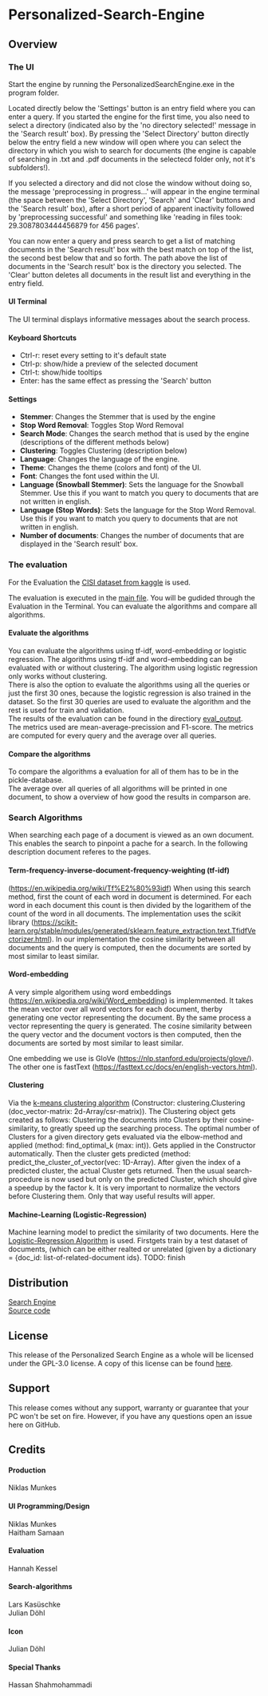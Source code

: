 # Personalized-Search-Engine

## Overview


### The UI
Start the engine by running the PersonalizedSearchEngine.exe in the program folder.

Located directly below the 'Settings' button is an entry field where you can enter a query. If you started the engine for the first time, you also need to select a directory (indicated also by the 'no directory selected!' message in the 'Search result' box). By pressing the 'Select Directory' button directly below the entry field a new window will open where you can select the directory in which you wish to search for documents (the engine is capable of searching in .txt and .pdf documents in the selectecd folder only, not it's subfolders!). 

If you selected a directory and did not close the window without doing so, the message 'preprocessing in progress...' will appear in the engine terminal (the space between the 'Select Directory', 'Search' and 'Clear' buttons and the 'Search result' box), after a short period of apparent inactivity followed by 'preprocessing successful' and something like 'reading in files took: 29.3087803444456879 for 456 pages'. 

You can now enter a query and press search to get a list of matching documents in the 'Search result' box with the best match on top of the list, the second best below that and so forth. The path above the list of documents in the 'Search result' box is the directory you selected. The 'Clear' button deletes all documents in the result list and everything in the entry field.

#### UI Terminal
The UI terminal displays informative messages about the search process.

#### Keyboard Shortcuts
- Ctrl-r: reset every setting to it's default state
- Ctrl-p: show/hide a preview of the selected document
- Ctrl-t: show/hide tooltips
- Enter: has the same effect as pressing the 'Search' button

#### Settings
- **Stemmer**: Changes the Stemmer that is used by the engine
- **Stop Word Removal**: Toggles Stop Word Removal
- **Search Mode**: Changes the search method that is used by the engine (descriptions of the different methods below)
- **Clustering**: Toggles Clustering (description below)
- **Language**: Changes the language of the engine.
- **Theme**: Changes the theme (colors and font) of the UI.
- **Font**: Changes the font used within the UI.
- **Language (Snowball Stemmer)**: Sets the language for the Snowball Stemmer. Use this if you want to match you query to documents that are not written in english.
- **Language (Stop Words)**: Sets the language for the Stop Word Removal. Use this if you want to match you query to documents that are not written in english.
- **Number of documents**: Changes the number of documents that are displayed in the 'Search result' box.


### The evaluation
For the Evaluation the [CISI dataset from kaggle](https://www.kaggle.com/dmaso01dsta/cisi-a-dataset-for-information-retrieval) is used. 

The evaluation is executed in the [main file](https://github.com/L-Kasu/Personalized-Search-Engine/blob/main/main.py). You will be gudided through the Evaluation in the Terminal. You can evaluate the algorithms and compare all algorithms. 

#### Evaluate the algorithms
You can evaluate the algorithms using tf-idf, word-embedding or logistic regression. The algorithms using tf-idf and word-embedding can be evaluated with or without clustering. The algorithm using logistic regression only works without clustering.  
There is also the option to evaluate the algorithms using all the queries or just the first 30 ones, because the logistic regression is also trained in the dataset. So the first 30 queries are used to evaluate the algorithm and the rest is used for train and validation.  
The results of the evaluation can be found in the directiory [eval_output](https://github.com/L-Kasu/Personalized-Search-Engine/tree/main/eval_output).  
The metrics used are mean-average-precission and F1-score. The metrics are computed for every query and the average over all queries.  
#### Compare the algorithms
To compare the algorithms a evaluation for all of them has to be in the pickle-database.  
The average over all queries of all algorithms will be printed in one document, to show a overview of how good the results in comparson are.


### Search Algorithms
When searching each page of a document is viewed as an own document. This enables the search to pinpoint a pache for a search. In the following description document referes to the pages.

#### Term-frequency-inverse-document-frequency-weighting (tf-idf)
(https://en.wikipedia.org/wiki/Tf%E2%80%93idf)
When using this search method, first the count of each word in document is determined. For each word in each document this count is then divided by the logarithem of the count of the word in all documents. The implementation uses the scikit library (https://scikit-learn.org/stable/modules/generated/sklearn.feature_extraction.text.TfidfVectorizer.html).
In our implementation the cosine similarity between all documents and the query is computed, then the documents are sorted by most similar to least similar.

#### Word-embedding
A very simple algorithem using word embeddings (https://en.wikipedia.org/wiki/Word_embedding) is implemmented. It takes the mean vector over all word vectors for each document, therby generating one vector representing the document. By the same process a vector representing the query is generated. The cosine similarity between the query vector and the document voctors is then computed, then the documents are sorted by most similar to least similar.

One embedding we use is GloVe (https://nlp.stanford.edu/projects/glove/).
The other one is fastText (https://fasttext.cc/docs/en/english-vectors.html).

#### Clustering

Via the [k-means clustering algorithm](https://scikit-learn.org/stable/modules/generated/sklearn.cluster.KMeans.html)
(Constructor: clustering.Clustering (doc_vector-matrix: 2d-Array/csr-matrix)).
The Clustering object gets created as follows:
Clustering the documents into Clusters by their cosine-similarity, to greatly speed up the searching process. The optimal number of Clusters for a given directory gets evaluated via the elbow-method and applied (method: find_optimal_k (max: int)). Gets applied in the Constructor automatically. Then the cluster gets predicted
(method: predict_the_cluster_of_vector(vec: 1D-Array). After given the index of a predicted cluster, the actual Cluster gets returned. Then the usual search-procedure is now used but only on the predicted Cluster, which should give a speedup by the factor k.
It is very important to normalize the vectors before Clustering them. Only that way useful results will apper.

#### Machine-Learning (Logistic-Regression)
Machine learning model to predict the similarity of two documents. Here the [Logistic-Regression Algorithm](https://scikit-learn.org/stable/modules/generated/sklearn.linear_model.LogisticRegression.html) is used. Firstgets train by a test dataset of documents, (which can be either realted or unrelated (given by a dictionary = {doc_id: list-of-related-document ids}.
TODO: finish


## Distribution
[Search Engine](https://karylreyne.itch.io/personalized-search-engine)  
[Source code](https://github.com/L-Kasu/Personalized-Search-Engine)


## License

This release of the Personalized Search Engine as a whole will be licensed under the GPL-3.0 license. A copy of this license can be found [here](https://github.com/L-Kasu/Personalized-Search-Engine/blob/main/LICENSE.md).



## Support

This release comes without any support, warranty or guarantee that your PC won't be set on fire. However, if you have any questions open an issue here on GitHub.



## Credits

#### Production
Niklas Munkes

#### UI Programming/Design
Niklas Munkes  
Haitham Samaan

#### Evaluation
Hannah Kessel  

#### Search-algorithms
Lars Kasüschke  
Julian Döhl

#### Icon
Julian Döhl

#### Special Thanks
Hassan Shahmohammadi
